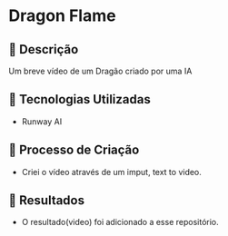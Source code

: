 # Dragon Flame

## 📒 Descrição
Um breve vídeo de um Dragão criado por uma IA

## 🤖 Tecnologias Utilizadas
 - Runway AI

## 🧐 Processo de Criação
 - Criei o vídeo através de um imput, text to video.

## 🚀 Resultados
- O resultado(video) foi adicionado a esse repositório.

